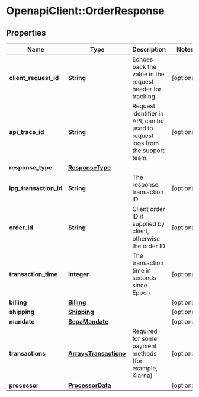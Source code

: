# OpenapiClient::OrderResponse

## Properties
Name | Type | Description | Notes
------------ | ------------- | ------------- | -------------
**client_request_id** | **String** | Echoes back the value in the request header for tracking. | [optional] 
**api_trace_id** | **String** | Request identifier in API, can be used to request logs from the support team. | [optional] 
**response_type** | [**ResponseType**](ResponseType.md) |  | 
**ipg_transaction_id** | **String** | The response transaction ID | [optional] 
**order_id** | **String** | Client order ID if supplied by client, otherwise the order ID | [optional] 
**transaction_time** | **Integer** | The transaction time in seconds since Epoch | [optional] 
**billing** | [**Billing**](Billing.md) |  | [optional] 
**shipping** | [**Shipping**](Shipping.md) |  | [optional] 
**mandate** | [**SepaMandate**](SepaMandate.md) |  | [optional] 
**transactions** | [**Array&lt;Transaction&gt;**](Transaction.md) | Required for some payment methods (for example, Klarna) | [optional] 
**processor** | [**ProcessorData**](ProcessorData.md) |  | [optional] 



